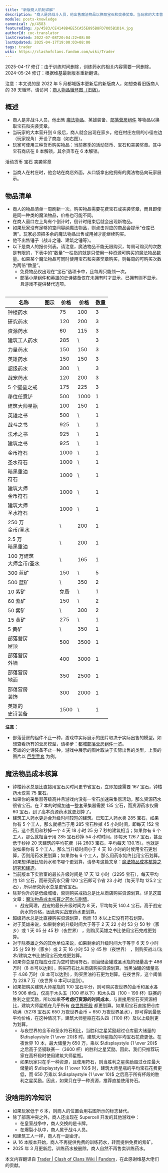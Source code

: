 ```yaml
---
title: "新版商人机制详解"
description: "商人是非战斗人员，他出售魔法物品以换取宝石和突袭奖章。当玩家的大本营升到 6 级后，商人就会出现在家乡。他在村庄左侧的小径左边（玩家视角）开设了商店（如图所示）。当商人在村庄时，他会站在商店外面，从口袋拿出他拥有的魔法物品向玩家展示。"
module: posts-knowledge
canonical: /p/4583
featuredImg: /p/4583/CE4148B4EE5CA55E895B8FD7005B1D14.jpg
authorId: coc-translator
lastCreated: 2022-07-08T20:04:22+08:00
lastUpdated: 2025-04-17T19:00:03+08:00
tags: trader
wiki: https://clashofclans.fandom.com/wiki/Trader
---
```


<PostHistory>
2025-04-17 修订：由于训练时间删除，训练药水的相关内容需要一同删除。<br>
2024-05-24 修订：根据维基最新版本重新翻译。
</PostHistory>

注意：本文说的是 2022 年 5 月都城版本更新后的新版商人，如想查看旧版商人的 39 天循环，请访问：[商人物品循环图（旧版）](/p/66)。

## 概述

<Pic src="/p/4583/1eb9a1cb441ce38d1bfb0fd416ee8fbd.png" alt="" width="296" height="258" class="cp-img-float-right" maxWidth="148px" figureStyle="width: 148px" :lazyLoading="false" />

- 商人是非战斗人员，他出售 [魔法物品](/p/1073)、英雄装备、[部落营房组件](/p/6637) 等物品以换取宝石和突袭奖章。
- 当玩家的大本营升到 6 级后，商人就会出现在家乡。他在村庄左侧的小径左边（玩家视角）开设了商店（如右图）。
- 玩家可使用三种货币购买物品：当前赛季的活动货币、宝石和突袭奖章。其中宝石商店在 8 本解锁，其余货币在 6 本解锁。

<SwitchTabs contentClass="cp-trader-shop">
    <SwitchTab tabId="cp-trader-shop-activity" :activeTab="true">活动货币</SwitchTab>
    <SwitchTab tabId="cp-trader-shop-gems">宝石</SwitchTab>
    <SwitchTab tabId="cp-trader-shop-medals">突袭奖章</SwitchTab>
</SwitchTabs>

<SwitchTabGroup id="cp-trader-shop-activity" class="cp-trader-shop">
    <Pic src="/p/4583/CE4148B4EE5CA55E895B8FD7005B1D14.jpg" alt="商人界面（用活动货币购买，以并肩哈兰德为例）" width="2732" height="2048" :lazyLoading="false" />
</SwitchTabGroup>

<SwitchTabGroup id="cp-trader-shop-gems" class="cp-trader-shop">
    <Pic src="/p/4583/53F28DCD0D044FE1959977D8B4ACA5A0.jpg" alt="商人界面（宝石）" width="2732" height="2048" />
</SwitchTabGroup>

<SwitchTabGroup id="cp-trader-shop-medals" class="cp-trader-shop">
    <Pic src="/p/4583/047FBC34CDA71815CFAF8DBF0806CE29.jpg" alt="商人界面（突袭奖章）" width="2732" height="2048" />
</SwitchTabGroup>

- 当商人在村庄时，他会站在商店外面，从口袋拿出他拥有的魔法物品向玩家展示。

## 物品清单

- 商人的物品清单一周刷新一次。购买物品需要花费宝石或突袭奖章，而且即使是同一种类的魔法物品，价格也可能不同。
- 在商人窗口左上角有个倒计时，倒计时结束后就会出现新物品。
- 如果玩家没有足够的空间容纳魔法物品，则点击对应的商品会提示“仓库已满”。玩家必须把多余的魔法物品出售或用掉才能继续购买。
- 他不出售锤子（战斗之锤、建筑之锤等）。
- 以下是商人的报价列表。请注意，魔法物品不能无限购买，每周可购买的次数是有限的，下表中的“数量”一栏指的就是只使用一种资源可购买的魔法物品数量。如果某个魔法物品可同时使用宝石和突袭奖章购买，则每周的可购买次数为两倍“数量”。
  - 免费物品仅出现在“宝石”选项卡中，且每周只能领一次。
  - 部落小屋组件和英雄的史诗装备仅在未拥有时才显示，已拥有则不显示，且游戏不提供替代选项。

<Table maxWidth="550px">
    <table>
        <thead>
        <tr>
            <th class="cp-table-col-name">名称</th>
            <th class="cp-table-col-icon">图示</th>
            <th class="cp-table-col-numeric cp-table-col-num-small">
                价格 <Resource type="Gem" />
            </th>
            <th class="cp-table-col-numeric cp-table-col-num-small">
                价格 <Resource type="Raid_Medal" />
            </th>
            <th class="cp-table-col-numeric cp-table-col-num-small">数量</th>
        </tr>
        </thead>
        <tbody>
        <tr>
            <td>钟楼药水</td>
            <td>
                <Pic src="/p/1073/Clock_Tower_Potion.png" alt="钟楼药水" width="193" height="254" />
            </td>
            <td class="cp-table-col-numeric">75</td>
            <td class="cp-table-col-numeric">100</td>
            <td class="cp-table-col-numeric">3</td>
        </tr>
        <tr>
            <td>研究药水</td>
            <td>
                <Pic src="/p/1073/Research_Potion.png" alt="研究药水" width="193" height="254" />
            </td>
            <td class="cp-table-col-numeric">120</td>
            <td class="cp-table-col-numeric">200</td>
            <td class="cp-table-col-numeric">3</td>
        </tr>
        <tr>
            <td>资源药水</td>
            <td>
                <Pic src="/p/1073/Resource_Potion.png" alt="资源药水" width="193" height="254" />
            </td>
            <td class="cp-table-col-numeric">60</td>
            <td class="cp-table-col-numeric">115</td>
            <td class="cp-table-col-numeric">3</td>
        </tr>
        <tr>
            <td>建筑工人药水</td>
            <td>
                <Pic src="/p/1073/Builder_Potion.png" alt="建筑工人药水" width="193" height="254" />
            </td>
            <td class="cp-table-col-numeric">285</td>
            <td class="cp-table-col-numeric">\</td>
            <td class="cp-table-col-numeric">3</td>
        </tr>
        <tr>
            <td>力量药水</td>
            <td>
                <Pic src="/p/1073/Power_Potion.png" alt="力量药水" width="193" height="254" />
            </td>
            <td class="cp-table-col-numeric">150</td>
            <td class="cp-table-col-numeric">150</td>
            <td class="cp-table-col-numeric">3</td>
        </tr>
        <tr>
            <td>英雄药水</td>
            <td>
                <Pic src="/p/1073/Hero_Potion.png" alt="英雄药水" width="190" height="251" />
            </td>
            <td class="cp-table-col-numeric">150</td>
            <td class="cp-table-col-numeric">150</td>
            <td class="cp-table-col-numeric">3</td>
        </tr>
        <tr>
            <td>超级药水</td>
            <td>
                <Pic src="/p/1073/Super_Potion.png" alt="超级药水" width="193" height="254" />
            </td>
            <td class="cp-table-col-numeric">300</td>
            <td class="cp-table-col-numeric">\</td>
            <td class="cp-table-col-numeric">3</td>
        </tr>
        <tr>
            <td>战宠药水</td>
            <td>
                <Pic src="/p/1073/Pet_Potion.png" alt="战宠药水" width="193" height="254" />
            </td>
            <td class="cp-table-col-numeric">120</td>
            <td class="cp-table-col-numeric">200</td>
            <td class="cp-table-col-numeric">3</td>
        </tr>
        <tr>
            <td>5 个壁垒之戒</td>
            <td>
                <Pic src="/p/1073/Wall_Ring.png" alt="壁垒之戒" width="212" height="184" />
            </td>
            <td class="cp-table-col-numeric">175</td>
            <td class="cp-table-col-numeric">225</td>
            <td class="cp-table-col-numeric">3</td>
        </tr>
        <tr>
            <td>移位任意铲</td>
            <td>
                <Pic src="/p/1073/Shovel_of_Obstacles.png" alt="移位任意铲" width="185" height="231" />
            </td>
            <td class="cp-table-col-numeric">500</td>
            <td class="cp-table-col-numeric">1000</td>
            <td class="cp-table-col-numeric">1</td>
        </tr>
        <tr>
            <td>建筑大师星瓶</td>
            <td>
                <Pic src="/p/1073/Builder_Star_Jar.png" alt="建筑大师星瓶" width="185" height="231" />
            </td>
            <td class="cp-table-col-numeric">100</td>
            <td class="cp-table-col-numeric">150</td>
            <td class="cp-table-col-numeric">1</td>
        </tr>
        <tr>
            <td>英雄之书</td>
            <td>
                <Pic src="/p/1073/Book_of_Heroes.png" alt="英雄之书" width="190" height="239" />
            </td>
            <td class="cp-table-col-numeric">500</td>
            <td class="cp-table-col-numeric">\</td>
            <td class="cp-table-col-numeric">1</td>
        </tr>
        <tr>
            <td>战斗之书</td>
            <td>
                <Pic src="/p/1073/Book_of_Fighting.png" alt="战斗之书" width="190" height="239" />
            </td>
            <td class="cp-table-col-numeric">925</td>
            <td class="cp-table-col-numeric">\</td>
            <td class="cp-table-col-numeric">1</td>
        </tr>
        <tr>
            <td>法术之书</td>
            <td>
                <Pic src="/p/1073/Book_of_Spells.png" alt="法术之书" width="190" height="239" />
            </td>
            <td class="cp-table-col-numeric">925</td>
            <td class="cp-table-col-numeric">\</td>
            <td class="cp-table-col-numeric">1</td>
        </tr>
        <tr>
            <td>建筑之书</td>
            <td>
                <Pic src="/p/1073/Book_of_Building.png" alt="建筑之书" width="190" height="239" />
            </td>
            <td class="cp-table-col-numeric">925</td>
            <td class="cp-table-col-numeric">\</td>
            <td class="cp-table-col-numeric">1</td>
        </tr>
        <tr>
            <td>金币符石</td>
            <td>
                <Pic src="/p/1073/Rune_of_Gold.png" alt="金币符石" width="188" height="215" />
            </td>
            <td class="cp-table-col-numeric">1000</td>
            <td class="cp-table-col-numeric">\</td>
            <td class="cp-table-col-numeric">1</td>
        </tr>
        <tr>
            <td>圣水符石</td>
            <td>
                <Pic src="/p/1073/Rune_of_Elixir.png" alt="圣水符石" width="189" height="215" />
            </td>
            <td class="cp-table-col-numeric">1000</td>
            <td class="cp-table-col-numeric">\</td>
            <td class="cp-table-col-numeric">1</td>
        </tr>
        <tr>
            <td>暗黑重油<br>符石</td>
            <td>
                <Pic src="/p/1073/Rune_of_Dark_Elixir.png" alt="暗黑重油符石" width="189" height="215" />
            </td>
            <td class="cp-table-col-numeric">1000</td>
            <td class="cp-table-col-numeric">\</td>
            <td class="cp-table-col-numeric">1</td>
        </tr>
        <tr>
            <td>建筑大师<br>金币符石</td>
            <td>
                <Pic src="/p/1073/Rune_of_Builder_Gold.png" alt="建筑大师金币符石" width="180" height="221" />
            </td>
            <td class="cp-table-col-numeric">1000</td>
            <td class="cp-table-col-numeric">\</td>
            <td class="cp-table-col-numeric">1</td>
        </tr>
        <tr>
            <td>建筑大师<br>圣水符石</td>
            <td>
                <Pic src="/p/1073/Rune_of_Builder_Elixir.png" alt="建筑大师圣水符石" width="181" height="219" />
            </td>
            <td class="cp-table-col-numeric">1000</td>
            <td class="cp-table-col-numeric">\</td>
            <td class="cp-table-col-numeric">1</td>
        </tr>
        <tr>
            <td>250 万<br>金币/圣水</td>
            <td class="cp-table-col-multi-img">
                <Pic src="/resources/Gold_hd.png" width="73" height="74" maxWidth="28px" />
                <Pic src="/resources/Elixir_hd.png" width="67" height="76" maxWidth="28px" />
            </td>
            <td class="cp-table-col-numeric">\</td>
            <td class="cp-table-col-numeric">200</td>
            <td class="cp-table-col-numeric">1</td>
        </tr>
        <tr>
            <td>2.5 万<br>暗黑重油</td>
            <td>
                <Pic src="/resources/Dark_Elixir_hd.png" width="67" height="76" maxWidth="28px" />
            </td>
            <td class="cp-table-col-numeric">\</td>
            <td class="cp-table-col-numeric">200</td>
            <td class="cp-table-col-numeric">1</td>
        </tr>
        <tr>
            <td>100 万建筑<br>大师金币/圣水</td>
            <td class="cp-table-col-multi-img">
                <Pic src="/resources/Gold2_hd.png" width="87" height="94" maxWidth="28px" />
                <Pic src="/resources/Elixir2_hd.png" width="81" height="99" maxWidth="28px" />
            </td>
            <td class="cp-table-col-numeric">\</td>
            <td class="cp-table-col-numeric">165</td>
            <td class="cp-table-col-numeric">1</td>
        </tr>
        <tr>
            <td>300 蓝矿</td>
            <td>
                <Pic src="/resources/Shiny_Ore_hd.png" width="113" height="105" maxWidth="32px" />
            </td>
            <td class="cp-table-col-numeric">150</td>
            <td class="cp-table-col-numeric">\</td>
            <td class="cp-table-col-numeric">5</td>
        </tr>
        <tr>
            <td>500 蓝矿</td>
            <td>
                <Pic src="/resources/Shiny_Ore_hd.png" width="113" height="105" maxWidth="32px" />
            </td>
            <td class="cp-table-col-numeric">\</td>
            <td class="cp-table-col-numeric">350</td>
            <td class="cp-table-col-numeric">2</td>
        </tr>
        <tr>
            <td>10 紫矿</td>
            <td>
                <Pic src="/resources/Glowy_Ore_hd.png" width="107" height="110" maxWidth="32px" />
            </td>
            <td class="cp-table-col-numeric">免费</td>
            <td class="cp-table-col-numeric">\</td>
            <td class="cp-table-col-numeric">1</td>
        </tr>
        <tr>
            <td>60 紫矿</td>
            <td>
                <Pic src="/resources/Glowy_Ore_hd.png" width="107" height="110" maxWidth="32px" />
            </td>
            <td class="cp-table-col-numeric">150</td>
            <td class="cp-table-col-numeric">\</td>
            <td class="cp-table-col-numeric">2</td>
        </tr>
        <tr>
            <td>50 紫矿</td>
            <td>
                <Pic src="/resources/Glowy_Ore_hd.png" width="107" height="110" maxWidth="32px" />
            </td>
            <td class="cp-table-col-numeric">\</td>
            <td class="cp-table-col-numeric">300</td>
            <td class="cp-table-col-numeric">2</td>
        </tr>
        <tr>
            <td>15 黄矿</td>
            <td>
                <Pic src="/resources/Starry_Ore_hd.png" width="112" height="118" maxWidth="32px" />
            </td>
            <td class="cp-table-col-numeric">275</td>
            <td class="cp-table-col-numeric">\</td>
            <td class="cp-table-col-numeric">1</td>
        </tr>
        <tr>
            <td>5 黄矿</td>
            <td>
                <Pic src="/resources/Starry_Ore_hd.png" width="112" height="118" maxWidth="32px" />
            </td>
            <td class="cp-table-col-numeric">\</td>
            <td class="cp-table-col-numeric">350</td>
            <td class="cp-table-col-numeric">1</td>
        </tr>
        <tr>
            <td>部落营房<br>屋顶</td>
            <td>
                <Pic src="/p/6637/Clan_House_Placeholder_Roof.png" width="200" height="200" />
            </td>
            <td class="cp-table-col-numeric">500</td>
            <td class="cp-table-col-numeric">3500</td>
            <td class="cp-table-col-numeric">1</td>
        </tr>
        <tr>
            <td>部落营房<br>外墙</td>
            <td>
                <Pic src="/p/6637/Clan_House_Placeholder_Walls.png" width="200" height="200" />
            </td>
            <td class="cp-table-col-numeric">400</td>
            <td class="cp-table-col-numeric">3000</td>
            <td class="cp-table-col-numeric">1</td>
        </tr>
        <tr>
            <td>部落营房<br>地面</td>
            <td>
                <Pic src="/p/6637/Clan_House_Placeholder_Ground.png" width="200" height="200" />
            </td>
            <td class="cp-table-col-numeric">350</td>
            <td class="cp-table-col-numeric">2500</td>
            <td class="cp-table-col-numeric">1</td>
        </tr>
        <tr>
            <td>部落营房<br>装饰</td>
            <td>
                <Pic src="/p/6637/Clan_House_Placeholder_Decoration.png" width="200" height="200" />
            </td>
            <td class="cp-table-col-numeric">300</td>
            <td class="cp-table-col-numeric">2000</td>
            <td class="cp-table-col-numeric">1</td>
        </tr>
        <tr>
            <td>英雄的<br>史诗装备</td>
            <td>
                <Pic src="/p/4583/Giant_Gauntlet_thumb.png" width="180" height="180" />
            </td>
            <td class="cp-table-col-numeric">1500</td>
            <td class="cp-table-col-numeric">\</td>
            <td class="cp-table-col-numeric">1</td>
        </tr>
        </tbody>
    </table>
</Table>

**注意：**

- 部落营房的组件不止一种，游戏中实际展示的图片取决于实际出售的模型。如想查看所有的营房模型，请移步：[都城部落营房组件一览](/p/6637)。
- 英雄的史诗装备不止一种，游戏中展示的图片取决于实际出售的类型，上表的图片以 [巨型手套](/upgrade/0704-Giant-Gauntlet) 为例。

## 魔法物品成本核算

- 钟楼药水总是比直接用宝石买时间更节省宝石，立即加速需要 167 宝石，钟楼药水仅需 75 宝石。
- 如果你的采集器等级高并且游戏内没有一宝石加速采集器活动，那么资源药水很省宝石。在 7 本的时候加速一整套采集器需要 135 宝石，而资源药水仅需 60 宝石，到了高本资源药水就更划算了。
- 建筑工人药水更适合升级时间较短的建筑。已知工人药水卖 285 宝石，如果你有 5 个工人，那么就相当于用 285 宝石秒掉 45 小时时间，即每天 152 宝石，这个费用和秒掉一个 4 天 18 小时 25 分 7 秒的建筑相当；如果你有 6 个工人，那么就相当于用 285 宝石秒掉 54 小时时间，即每天 126.7 宝石，甚至低于秒掉 20 天建筑的平均花费（共 2603 宝石，平均每天 130.15）。也就是说如果你有 5 个工人，那么当升级时间小于 4 天 18 小时的时候用宝石更划算，否则用药水更划算；如果你有 6 个工人，那么用药水始终比用宝石划算。如果想详细比较药水和书哪个更划算，请参考这篇文章：[魔法物品成本核算之研究和建造](/p/3973)。
- 当前版本下实验室的最长升级时间是 17 天 12 小时（2295 宝石），每天平均约 131 宝石，而研究药水只需 120 宝石即可节省 23 小时（每天平均 125.2 宝石），所以研究药水总是更省宝石。
- 除非你升的是低级城墙，否则购买戒指总是比从商店购买资源划算。详见这篇文章：[魔法物品成本核算之药水与刷墙](/p/4250)。
  - 战宠同理，战宠的最长升级时间为 8 天，平均每天 140.4 宝石，高于战宠药水的价格，因此购买战宠药水更划算。
- 超级药水总是比直接购买资源划算，然而 13 本以上它没有符石划算。
- 对于英雄来说，如果剩余的升级时间大于等于 2 天 22 小时 53 分 50 秒（家乡）或 1 天 05 分 45 秒（夜世界） ，则购买英雄之书比使用宝石完成更划算。
- 对于除英雄之外的其他单位来说，如果剩余的升级时间大于等于 6 天 9 小时 35 分 59 秒（家乡）或 2 天 16 小时 53 分 45 秒（夜世界） ，则购买战斗/法术/建筑之书比使用宝石完成更划算。
- 如果你总是在相应仓库为空时使用符石，则当储金罐或圣水瓶的储量高于 486 万时（8 本可以达到），购买符石比从商店购买资源划算。当黑油罐的储量高于 4.86 万时（8 本可以达到），购买黑油符石更为划算。在夜世界，这个阈值为 228.7 万（夜世界 6 本可以达到）。
- 如果把购买建筑大师星瓶的 100 宝石平分，则可购买夜世界的金币和圣水各 15 906 单位，仅高于木头五（100 杯以下）和木头四（100 - 199 杯）联赛的胜利之星奖励，所以如果**不考虑打资源的时间成本**，与直接用宝石买资源相比，建筑大师星瓶在几乎所有 [夜世界杯段](/p/6582) 都更划算。如果用宝石直接把仓库填满（5278 宝石买 650 万夜世界金币 + 650 万夜世界圣水），即可得到最低平均价格，在这种情况下，建筑大师星瓶在石头四（1100 杯）及以上级别更为划算。
  - 与夜世界的金币和圣水符石相比，当胜利之星奖励超过仓库最大储量的 $\displaystyle {1 \over 20}$ 时，建筑大师星瓶的平均宝石花费更低。在夜世界 10 本，最大储量为 650 万，乘以 $\displaystyle {1 \over 20}$ 之后高于坚钢联赛一（3600 杯）的胜利之星奖励。因此，我们只推荐玩家在高杯段时使用建筑大师星瓶。
  - 如果玩家只在乎一种资源，且使用符石，则当胜利之星奖励超过仓库最大储量的 $\displaystyle {1 \over 10}$ 时，建筑大师星瓶的平均宝石花费更低，而 650 万乘以 $\displaystyle {1 \over 10}$ 之后高于所有杯段的胜利之星奖励。因此，如果只在乎一种资源，推荐直接使用符石。

## 没啥用的冷知识

<Pic src="/p/4583/a91783cf0f596ecbb81c5cb7935b9e7b.png" alt="" width="64" height="83" class="cp-img-float-right" />

- 如果玩家低于 6 本，则商人的位置会用右图所示的标志替代。
- 除了部落冲突之外，商人还出现在 Supercell 开发的其他游戏中：
  - 在皇室战争中，商人交换的是卡牌。
  - 在爆裂小队中，商人属于战斗人员。
- 和建筑工人一样，商人有一副金牙。
- 从 16 本版本开始，商人不再提供免费的训练药水，转而提供免费的紫矿。
- 2025 年 3 月更新后，训练药水被删除，商人自然不再售卖训练药水。

<PostCopyright>

本文内容翻译自 [Trader | Clash of Clans Wiki | Fandom](https://clashofclans.fandom.com/wiki/Trader)，在此感谢维基大佬们的贡献。

</PostCopyright>

<style lang="scss">
.cp-table-col-multi-img figure.cp-img-container {
    display: inline-block;
    width: 50%;
}
</style>